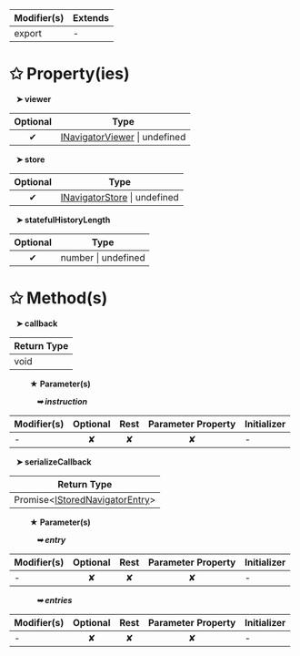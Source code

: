 | Modifier(s)                            | Extends                                    |
|----------------------------------------|--------------------------------------------|
| export | - |

# &#10025; Property(ies)

&nbsp;&nbsp; **&#10148; viewer**

| Optional                           | Type                         |
|:----------------------------------:|------------------------------|
| ✔ | [INavigatorViewer](/router/interface/navigator/inavigatorviewer.md) &#124; undefined |

&nbsp;&nbsp; **&#10148; store**

| Optional                           | Type                         |
|:----------------------------------:|------------------------------|
| ✔ | [INavigatorStore](/router/interface/navigator/inavigatorstore.md) &#124; undefined |

&nbsp;&nbsp; **&#10148; statefulHistoryLength**

| Optional                           | Type                         |
|:----------------------------------:|------------------------------|
| ✔ | number &#124; undefined |

# &#10025; Method(s)

&nbsp;&nbsp; **&#10148; callback**

| Return Type                       |
|-----------------------------------|
| void |

&nbsp;&nbsp;&nbsp;&nbsp;&nbsp;&nbsp;&nbsp;&nbsp; **&#9733; Parameter(s)**

&nbsp;&nbsp;&nbsp;&nbsp;&nbsp;&nbsp;&nbsp;&nbsp;&nbsp;&nbsp;&nbsp; _**&#10149; instruction**_

| Modifier(s)                              | Optional                           | Rest                          | Parameter Property                          | Initializer                       |
|------------------------------------------|:----------------------------------:|:-----------------------------:|:-------------------------------------------:|-----------------------------------|
| - | ✘  | ✘ | ✘ | - |

&nbsp;&nbsp; **&#10148; serializeCallback**

| Return Type                       |
|-----------------------------------|
| Promise&lt;[IStoredNavigatorEntry](/router/interface/navigator/istorednavigatorentry.md)&gt; |

&nbsp;&nbsp;&nbsp;&nbsp;&nbsp;&nbsp;&nbsp;&nbsp; **&#9733; Parameter(s)**

&nbsp;&nbsp;&nbsp;&nbsp;&nbsp;&nbsp;&nbsp;&nbsp;&nbsp;&nbsp;&nbsp; _**&#10149; entry**_

| Modifier(s)                              | Optional                           | Rest                          | Parameter Property                          | Initializer                       |
|------------------------------------------|:----------------------------------:|:-----------------------------:|:-------------------------------------------:|-----------------------------------|
| - | ✘  | ✘ | ✘ | - |

&nbsp;&nbsp;&nbsp;&nbsp;&nbsp;&nbsp;&nbsp;&nbsp;&nbsp;&nbsp;&nbsp; _**&#10149; entries**_

| Modifier(s)                              | Optional                           | Rest                          | Parameter Property                          | Initializer                       |
|------------------------------------------|:----------------------------------:|:-----------------------------:|:-------------------------------------------:|-----------------------------------|
| - | ✘  | ✘ | ✘ | - |
